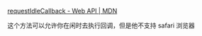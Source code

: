 [requestIdleCallback - Web API | MDN](https://developer.mozilla.org/zh-CN/docs/Web/API/Window/requestIdleCallback#%E8%AF%AD%E6%B3%95)

这个方法可以允许你在闲时去执行回调，但是他不支持 safari 浏览器
